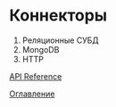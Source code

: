 # Коннекторы

1. Реляционные СУБД
1. MongoDB
1. HTTP

[API Reference](API_reference.md)

[Оглавление](../README.md)